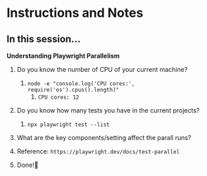 # Instructions and Notes

## In this session...

**Understanding Playwright Parallelism**
1. Do you know the number of CPU of your current machine? 
   1. `node -e "console.log('CPU cores:', require('os').cpus().length)"`
      1. `CPU cores: 12`

2. Do you know how many tests you have in the current projects? 
   1. `npx playwright test --list`

3. What are the key components/setting affect the parall runs? 

4. Reference: `https://playwright.dev/docs/test-parallel`
5. Done!🎉